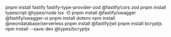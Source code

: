 pnpm install fastify fastify-type-provider-zod @fastify/cors zod
pnpm install typescript @types/node tsx -D
pnpm install @fastify/swagger @fastify/swagger-ui
pnpm install dotenv
npm install @neondatabase/serverless
pnpm install @fastify/jwt
pnpm install bcryptjs
npm install --save-dev @types/bcryptjs
